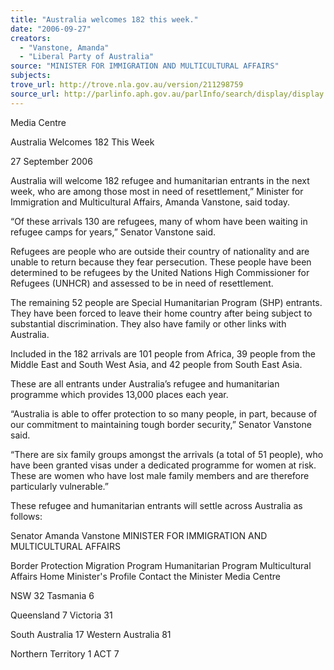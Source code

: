 ```yaml
---
title: "Australia welcomes 182 this week."
date: "2006-09-27"
creators:
  - "Vanstone, Amanda"
  - "Liberal Party of Australia"
source: "MINISTER FOR IMMIGRATION AND MULTICULTURAL AFFAIRS"
subjects:
trove_url: http://trove.nla.gov.au/version/211298759
source_url: http://parlinfo.aph.gov.au/parlInfo/search/display/display.w3p;query=Id%3A%22media/pressrel/SA3L6%22
---
```


 Media Centre 

 Australia Welcomes 182 This Week 

 27 September 2006 

 Australia will welcome 182 refugee and humanitarian entrants in the next week, who are  among those most in need of resettlement,” Minister for Immigration and Multicultural Affairs,  Amanda Vanstone, said today.  

 “Of these arrivals 130 are refugees, many of whom have been waiting in refugee camps for  years,” Senator Vanstone said.  

 Refugees are people who are outside their country of nationality and are unable to return  because they fear persecution. These people have been determined to be refugees by the  United Nations High Commissioner for Refugees (UNHCR) and assessed to be in need of  resettlement.  

 The remaining 52 people are Special Humanitarian Program (SHP) entrants. They have been  forced to leave their home country after being subject to substantial discrimination. They also  have family or other links with Australia.  

 Included in the 182 arrivals are 101 people from Africa, 39 people from the Middle East and  South West Asia, and 42 people from South East Asia.  

 These are all entrants under Australia’s refugee and humanitarian programme which provides  13,000 places each year.  

 “Australia is able to offer protection to so many people, in part, because of our commitment to  maintaining tough border security,” Senator Vanstone said.  

 “There are six family groups amongst the arrivals (a total of 51 people), who have been  granted visas under a dedicated programme for women at risk. These are women who have  lost male family members and are therefore particularly vulnerable.”  

 These refugee and humanitarian entrants will settle across Australia as follows:  

 Senator Amanda Vanstone  MINISTER FOR IMMIGRATION AND MULTICULTURAL AFFAIRS

 Border Protection Migration Program Humanitarian Program Multicultural Affairs Home Minister's Profile Contact the Minister Media Centre

 NSW 32 Tasmania 6

 Queensland 7 Victoria 31

 South Australia 17 Western Australia 81

 Northern Territory 1 ACT 7 

  


